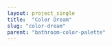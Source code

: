 ```yaml
---
layout: project_single
title:  "Color Dream"
slug: "color-dream"
parent: "bathroom-color-palette"
---
```

 
